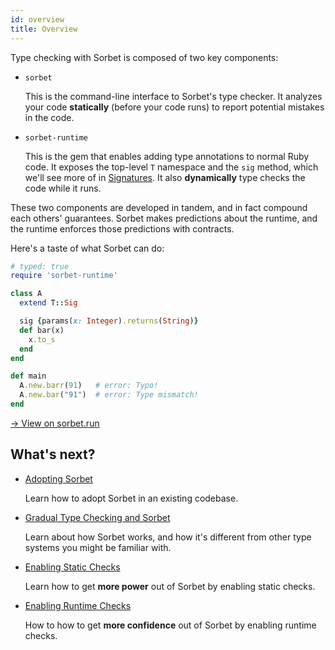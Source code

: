 ```yaml
---
id: overview
title: Overview
---
```


Type checking with Sorbet is composed of two key components:

- `sorbet`

  This is the command-line interface to Sorbet's type checker. It analyzes your
  code **statically** (before your code runs) to report potential mistakes in
  the code.

- `sorbet-runtime`

  This is the gem that enables adding type annotations to normal Ruby code. It
  exposes the top-level `T` namespace and the `sig` method, which we'll see more
  of in [Signatures](sigs.md). It also **dynamically** type checks the code
  while it runs.

These two components are developed in tandem, and in fact compound each others'
guarantees. Sorbet makes predictions about the runtime, and the runtime enforces
those predictions with contracts.

Here's a taste of what Sorbet can do:

```ruby
# typed: true
require 'sorbet-runtime'

class A
  extend T::Sig

  sig {params(x: Integer).returns(String)}
  def bar(x)
    x.to_s
  end
end

def main
  A.new.barr(91)   # error: Typo!
  A.new.bar("91")  # error: Type mismatch!
end
```

[→ View on sorbet.run](https://sorbet.run/#class%20A%0A%20%20extend%20T%3A%3ASig%0A%0A%20%20sig%20%7Bparams(x%3A%20Integer).returns(String)%7D%0A%20%20def%20bar(x)%0A%20%20%20%20x.to_s%0A%20%20end%0Aend%0A%0Adef%20main%0A%20%20A.new.barr(91)%20%20%20%23%20error%3A%20Typo!%0A%20%20A.new.bar(%2291%22)%20%20%23%20error%3A%20Type%20mismatch!%0Aend)

## What's next?

- [Adopting Sorbet](adopting.md)

  Learn how to adopt Sorbet in an existing codebase.

- [Gradual Type Checking and Sorbet](gradual.md)

  Learn about how Sorbet works, and how it's different from other type systems
  you might be familiar with.

- [Enabling Static Checks](static.md)

  Learn how to get **more power** out of Sorbet by enabling static checks.

- [Enabling Runtime Checks](runtime.md)

  How to how to get **more confidence** out of Sorbet by enabling runtime
  checks.

